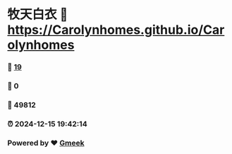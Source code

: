 # 牧天白衣 :link: https://Carolynhomes.github.io/Carolynhomes 
### :page_facing_up: [19](https://Carolynhomes.github.io/Carolynhomes/tag.html) 
### :speech_balloon: 0 
### :hibiscus: 49812 
### :alarm_clock: 2024-12-15 19:42:14 
### Powered by :heart: [Gmeek](https://github.com/Meekdai/Gmeek)
